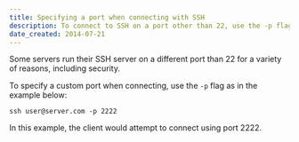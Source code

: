 ```yaml
---
title: Specifying a port when connecting with SSH
description: To connect to SSH on a port other than 22, use the -p flag.
date_created: 2014-07-21
---
```


Some servers run their SSH server on a different port than 22 for a variety of reasons, including security.

To specify a custom port when connecting, use the `-p` flag as in the example below:

```
ssh user@server.com -p 2222

```

In this example, the client would attempt to connect using port 2222.

